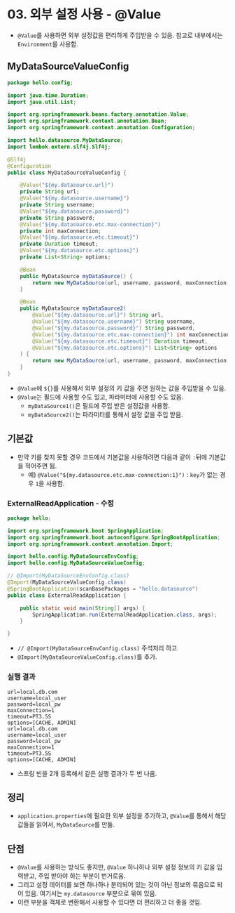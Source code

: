 # 03. 외부 설정 사용 - @Value
- `@Value`를 사용하면 외부 설정값을 편리하게 주입받을 수 있음. 참고로 내부에서는 `Environment`를 사용함.

## MyDataSourceValueConfig
```java
package hello.config;

import java.time.Duration;
import java.util.List;

import org.springframework.beans.factory.annotation.Value;
import org.springframework.context.annotation.Bean;
import org.springframework.context.annotation.Configuration;

import hello.datasource.MyDataSource;
import lombok.extern.slf4j.Slf4j;

@Slf4j
@Configuration
public class MyDataSourceValueConfig {

	@Value("${my.datasource.url}")
	private String url;
	@Value("${my.datasource.username}")
	private String username;
	@Value("${my.datasource.password}")
	private String password;
	@Value("${my.datasource.etc.max-connection}")
	private int maxConnection;
	@Value("${my.datasource.etc.timeout}")
	private Duration timeout;
	@Value("${my.datasource.etc.options}")
	private List<String> options;

	@Bean
	public MyDataSource myDataSource() {
		return new MyDataSource(url, username, password, maxConnection, timeout, options);
	}

	@Bean
	public MyDataSource myDataSource2(
		@Value("${my.datasource.url}") String url,
		@Value("${my.datasource.username}") String username,
		@Value("${my.datasource.password}") String password,
		@Value("${my.datasource.etc.max-connection}") int maxConnection,
		@Value("${my.datasource.etc.timeout}") Duration timeout,
		@Value("${my.datasource.etc.options}") List<String> options
	) {
		return new MyDataSource(url, username, password, maxConnection, timeout, options);
	}
}
```
- `@Value`에 `${}`를 사용해서 외부 설정의 키 값을 주면 원하는 값을 주입받을 수 있음.
- `@Value`는 필드에 사용할 수도 있고, 파라미터에 사용할 수도 있음.
  - `myDataSource1()`은 필드에 주입 받은 설정값을 사용함.
  - `myDataSource2()`는 파라미터를 통해서 설정 값을 주입 받음.

## 기본값
- 만약 키를 찾지 못할 경우 코드에서 기본값을 사용하려면 다음과 같이 `:`뒤에 기본값을 적어주면 됨.
  - 예) `@Value("${my.datasource.etc.max-connection:1}")` : `key`가 없는 경우 `1`을 사용함.

### ExternalReadApplication - 수정
```java
package hello;

import org.springframework.boot.SpringApplication;
import org.springframework.boot.autoconfigure.SpringBootApplication;
import org.springframework.context.annotation.Import;

import hello.config.MyDataSourceEnvConfig;
import hello.config.MyDataSourceValueConfig;

// @Import(MyDataSourceEnvConfig.class)
@Import(MyDataSourceValueConfig.class)
@SpringBootApplication(scanBasePackages = "hello.datasource")
public class ExternalReadApplication {

    public static void main(String[] args) {
        SpringApplication.run(ExternalReadApplication.class, args);
    }

}
```
- `// @Import(MyDataSourceEnvConfig.class)` 주석처리 하고
- `@Import(MyDataSourceValueConfig.class)`를 추가.

### 실행 결과
```text
url=local.db.com
username=local_user
password=local_pw
maxConnection=1
timeout=PT3.5S
options=[CACHE, ADMIN]
url=local.db.com
username=local_user
password=local_pw
maxConnection=1
timeout=PT3.5S
options=[CACHE, ADMIN]
```
- 스프링 빈을 2개 등록해서 같은 실행 결과가 두 번 나옴.

## 정리
- `application.properties`에 필요한 외부 설정을 추가하고, `@Value`를 통해서 해당 값들을 읽어서, `MyDataSource`를 만듦.

## 단점
- `@Value`를 사용하는 방식도 좋지만, `@Value` 하나하나 외부 설정 정보의 키 값을 입력받고, 주입 받아야 하는 부분이 번거로움.
- 그리고 설정 데이터를 보면 하나하나 분리되어 있는 것이 아닌 정보의 묶음으로 되어 있음. 여기서는 `my.datasource` 부분으로 묶여 있음.
- 이런 부분을 객체로 변환해서 사용할 수 있다면 더 편리하고 더 좋을 것임.
